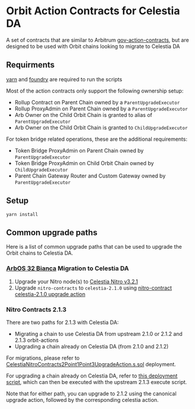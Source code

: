 # Orbit Action Contracts for Celestia DA

A set of contracts that are similar to Arbitrum [gov-action-contracts](https://github.com/ArbitrumFoundation/governance/tree/main/src/gov-action-contracts), but are designed to be used with Orbit chains looking to migrate to Celestia DA

## Requirments

[yarn](https://classic.yarnpkg.com/lang/en/docs/install/) and [foundry](https://book.getfoundry.sh/getting-started/installation) are required to run the scripts

Most of the action contracts only support the following ownership setup:

- Rollup Contract on Parent Chain owned by a `ParentUpgradeExecutor`
- Rollup ProxyAdmin on Parent Chain owned by a `ParentUpgradeExecutor`
- Arb Owner on the Child Orbit Chain is granted to alias of `ParentUpgradeExecutor`
- Arb Owner on the Child Orbit Chain is granted to `ChildUpgradeExecutor`

For token bridge related operations, these are the additional requirements:

- Token Bridge ProxyAdmin on Parent Chain owned by `ParentUpgradeExecutor`
- Token Bridge ProxyAdmin on Child Orbit Chain owned by `ChildUpgradeExecutor`
- Parent Chain Gateway Router and Custom Gateway owned by `ParentUpgradeExecutor`

## Setup

```
yarn install
```

## Common upgrade paths

Here is a list of common upgrade paths that can be used to upgrade the Orbit chains to Celestia DA.

### [ArbOS 32 Bianca](https://docs.arbitrum.io/run-arbitrum-node/arbos-releases/arbos32) Migration to Celestia DA 

1. Upgrade your Nitro node(s) to [Celestia Nitro v3.2.1](https://github.com/celestiaorg/nitro/releases/tag/v3.2.1-rc.2)
2. Upgrade `nitro-contracts` to `celestia-2.1.0` using [nitro-contract celestia-2.1.0 upgrade action](scripts/foundry/contract-upgrades/celestia-2.1.0)

### Nitro Contracts 2.1.3

There are two paths for 2.1.3 with Celestia DA:
- Migrating a chain to use Celestia DA from upstream 2.1.0 or 2.1.2 and 2.1.3 orbit-actions
- Upgrading a chain already on Celestia DA (from 2.1.0 and 2.1.2)

For migrations, please refer to [CelestiaNitroContracts2Point1Point3UpgradeAction.s.sol](https://github.com/celestiaorg/orbit-actions/blob/main/scripts/foundry/contract-upgrades/celestia-2.1.3/DeployCelestiaNitroContracts2Point1Point3UpgradeAction.s.sol) deployment.

For upgrading a chain already on Celestia DA, refer to [this deployment script](https://github.com/celestiaorg/orbit-actions/blob/main/scripts/foundry/contract-upgrades/celestia-2.1.3/DeployNitroContracts2Point1Point3UpgradeActionCelestia.s.sol), which can then be executed with the upstream 2.1.3 execute script.

Note that for either path, you can upgrade to 2.1.2 using the canonical upgrade action, followed by the corresponding celestia action.
